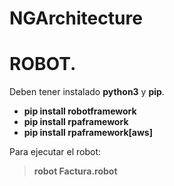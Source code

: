 # NGArchitecture


# ROBOT.

Deben tener instalado **python3** y **pip**.
- **pip install robotframework**
- **pip install rpaframework**
- **pip install rpaframework[aws]**

Para ejecutar el robot:
> **robot Factura.robot**
